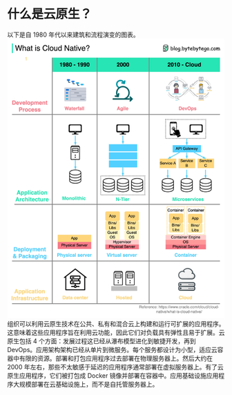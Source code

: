 # 什么是云原生？

以下是自 1980 年代以来建筑和流程演变的图表。![](../images/cloud-native.jpeg)组织可以利用云原生技术在公共、私有和混合云上构建和运行可扩展的应用程序。这意味着这些应用程序旨在利用云功能，因此它们对负载具有弹性且易于扩展。云原生包括 4 个方面：发展过程这已经从瀑布模型进化到敏捷开发，再到 DevOps。应用架构架构已经从单片到微服务。每个服务都设计为小型，适应云容器中有限的资源。部署和打包应用程序过去部署在物理服务器上。然后大约在 2000 年左右，那些不太敏感于延迟的应用程序通常部署在虚拟服务器上。有了云原生应用程序，它们被打包成 Docker 镜像并部署在容器中。应用基础设施应用程序大规模部署在云基础设施上，而不是自托管服务器上。